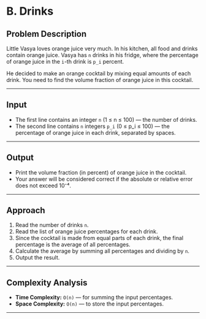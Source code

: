 # B. Drinks

## Problem Description

Little Vasya loves orange juice very much. In his kitchen, all food and drinks contain orange juice. Vasya has `n` drinks in his fridge, where the percentage of orange juice in the `i`-th drink is `p_i` percent.

He decided to make an orange cocktail by mixing equal amounts of each drink. You need to find the volume fraction of orange juice in this cocktail.

---

## Input

- The first line contains an integer `n` (1 ≤ n ≤ 100) — the number of drinks.
- The second line contains `n` integers `p_i` (0 ≤ p_i ≤ 100) — the percentage of orange juice in each drink, separated by spaces.

---

## Output

- Print the volume fraction (in percent) of orange juice in the cocktail.
- Your answer will be considered correct if the absolute or relative error does not exceed 10⁻⁴.

---

## Approach

1. Read the number of drinks `n`.
2. Read the list of orange juice percentages for each drink.
3. Since the cocktail is made from equal parts of each drink, the final percentage is the average of all percentages.
4. Calculate the average by summing all percentages and dividing by `n`.
5. Output the result.

---

## Complexity Analysis

- **Time Complexity:** `O(n)` — for summing the input percentages.
- **Space Complexity:** `O(n)` — to store the input percentages.

---
